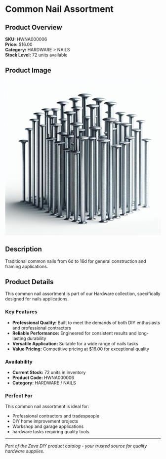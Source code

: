# Common Nail Assortment

## Product Overview

**SKU:** HWNA000006  
**Price:** $16.00  
**Category:** HARDWARE > NAILS  
**Stock Level:** 72 units available  

## Product Image

![Common Nail Assortment](https://raw.githubusercontent.com/microsoft/ai-tour-26-zava-diy-dataset-plus-mcp/refs/heads/main/images/hardware_nails_common_nail_assortment_20250621_112543.png)

## Description

Traditional common nails from 6d to 16d for general construction and framing applications.

## Product Details

This common nail assortment is part of our Hardware collection, specifically designed for nails applications. 

### Key Features

- **Professional Quality:** Built to meet the demands of both DIY enthusiasts and professional contractors
- **Reliable Performance:** Engineered for consistent results and long-lasting durability
- **Versatile Application:** Suitable for a wide range of nails tasks
- **Value Pricing:** Competitive pricing at $16.00 for exceptional quality

### Availability

- **Current Stock:** 72 units in inventory
- **Product Code:** HWNA000006
- **Category:** HARDWARE / NAILS

### Perfect For

This common nail assortment is ideal for:
- Professional contractors and tradespeople
- DIY home improvement projects  
- Workshop and garage applications
- hardware tasks requiring quality tools

---

*Part of the Zava DIY product catalog - your trusted source for quality hardware supplies.*
